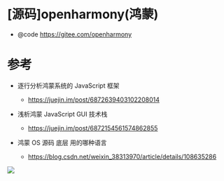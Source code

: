 # [源码]openharmony(鸿蒙)

- @code https://gitee.com/openharmony

# 参考

- 逐行分析鸿蒙系统的 JavaScript 框架
  - https://juejin.im/post/6872639403102208014


- 浅析鸿蒙 JavaScript GUI 技术栈
  - https://juejin.im/post/6872154561574862855

- 鸿蒙 OS 源码 底层 用的哪种语言
  - https://blog.csdn.net/weixin_38313970/article/details/108635286

![](http://luo0412.oss-cn-hangzhou.aliyuncs.com/static/images/20201225/0b17b29c78284fd9b1726e66075c08b8.png)